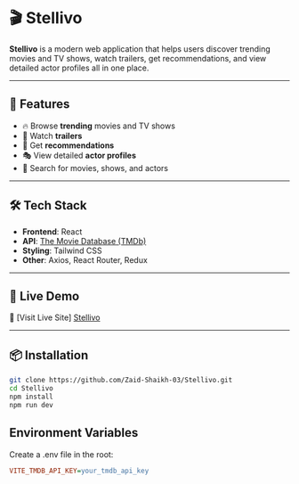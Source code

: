 # 🎬 Stellivo

**Stellivo** is a modern web application that helps users discover trending movies and TV shows, watch trailers, get recommendations, and view detailed actor profiles all in one place.

---

## 🌟 Features

- 🔥 Browse **trending** movies and TV shows
- 🎥 Watch **trailers**
- 🎯 Get **recommendations** 
- 🎭 View detailed **actor profiles**
- 🔎 Search for movies, shows, and actors

---

## 🛠️ Tech Stack

- **Frontend**: React
- **API**: [The Movie Database (TMDb)](https://www.themoviedb.org/documentation/api)
- **Styling**: Tailwind CSS
- **Other**: Axios, React Router, Redux

---

## 🚀 Live Demo

🔗 [Visit Live Site]  [Stellivo](https://stellivo-zaid-shaikh-03s-projects.vercel.app/)

---

## 📦 Installation

```bash
git clone https://github.com/Zaid-Shaikh-03/Stellivo.git
cd Stellivo
npm install
npm run dev
```

## Environment Variables
Create a .env file in the root:
```ini
VITE_TMDB_API_KEY=your_tmdb_api_key
```

